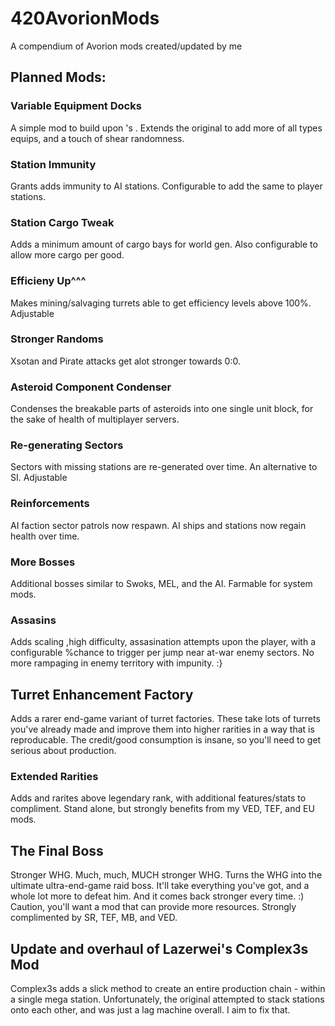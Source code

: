# 420AvorionMods
A compendium of Avorion mods created/updated by me


## Planned Mods:

### Variable Equipment Docks
A simple mod to build upon <insert info here>'s <modname>. Extends the original to add more of all types equips, and a touch of shear randomness.
  
### Station Immunity
Grants adds immunity to AI stations. Configurable to add the same to player stations.

### Station Cargo Tweak
Adds a minimum amount of cargo bays for world gen. Also configurable to allow more cargo per good.

### Efficieny Up^^^
Makes mining/salvaging turrets able to get efficiency levels above 100%. Adjustable

### Stronger Randoms
Xsotan and Pirate attacks get alot stronger towards 0:0.

### Asteroid Component Condenser
Condenses the breakable parts of asteroids into one single unit block, for the sake of health of multiplayer servers.

### Re-generating Sectors
Sectors with missing stations are re-generated over time. An alternative to SI. Adjustable

### Reinforcements
AI faction sector patrols now respawn. AI ships and stations now regain health over time.

### More Bosses
Additional bosses similar to Swoks, MEL, and the AI. Farmable for system mods.

### Assasins
Adds scaling ,high difficulty, assasination attempts upon the player, with a configurable %chance to trigger per jump near at-war enemy sectors. No more rampaging in enemy territory with impunity. :}

## Turret Enhancement Factory
Adds a rarer end-game variant of turret factories. These take lots of turrets you've already made and improve them into higher rarities in a way that is reproducable. The credit/good consumption is insane, so you'll need to get serious about production.

### Extended Rarities
Adds <Ancient> and <Primal> rarites above legendary rank, with additional features/stats to compliment. Stand alone, but strongly benefits from my VED, TEF, and EU mods.

## The Final Boss
Stronger WHG. Much, much, MUCH stronger WHG. Turns the WHG into the ultimate ultra-end-game raid boss. It'll take everything you've got, and a whole lot more to defeat him. And it comes back stronger every time. :) Caution, you'll want a mod that can provide more resources. Strongly complimented by SR, TEF, MB, and VED.

## Update and overhaul of Lazerwei's Complex3s Mod
Complex3s adds a slick method to create an entire production chain - within a single mega station.
Unfortunately, the original attempted to stack stations onto each other, and was just a lag machine overall.
I aim to fix that.
